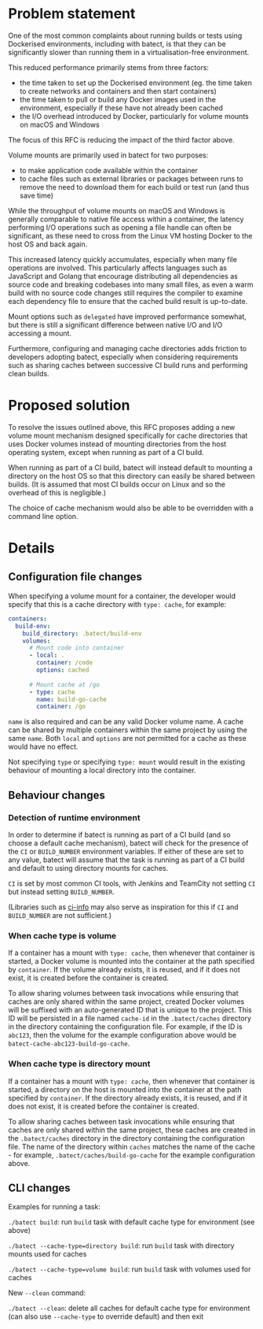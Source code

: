 # Problem statement

One of the most common complaints about running builds or tests using Dockerised environments, including with batect, is that they can be significantly slower than running them in a virtualisation-free environment. 

This reduced performance primarily stems from three factors:

* the time taken to set up the Dockerised environment (eg. the time taken to create networks and containers and then start containers)
* the time taken to pull or build any Docker images used in the environment, especially if these have not already been cached
* the I/O overhead introduced by Docker, particularly for volume mounts on macOS and Windows

The focus of this RFC is reducing the impact of the third factor above.

Volume mounts are primarily used in batect for two purposes:

* to make application code available within the container
* to cache files such as external libraries or packages between runs to remove the need to download them for each build or test run (and thus save time)

While the throughput of volume mounts on macOS and Windows is generally comparable to native file access within a container, the latency performing I/O operations such as opening a file handle can often be significant, as these need to cross from the Linux VM hosting Docker to the host OS and back again. 

This increased latency quickly accumulates, especially when many file operations are involved. This particularly affects languages such as JavaScript and Golang that encourage distributing all dependencies as source code and breaking codebases into many small files, as even a warm build with no source code changes still requires the compiler to examine each dependency file to ensure that the cached build result is up-to-date.

Mount options such as `delegated` have improved performance somewhat, but there is still a significant difference between native I/O and I/O accessing a mount.

Furthermore, configuring and managing cache directories adds friction to developers adopting batect, especially when considering requirements such as sharing caches between successive CI build runs and performing clean builds.



# Proposed solution

To resolve the issues outlined above, this RFC proposes adding a new volume mount mechanism designed specifically for cache directories that uses Docker volumes instead of mounting directories from the host operating system, except when running as part of a CI build. 

When running as part of a CI build, batect will instead default to mounting a directory on the host OS so that this directory can easily be shared between builds. (It is assumed that most CI builds occur on Linux and so the overhead of this is negligible.)

The choice of cache mechanism would also be able to be overridden with a command line option.



# Details

## Configuration file changes

When specifying a volume mount for a container, the developer would specify that this is a cache directory with `type: cache`, for example:

```yaml
containers:
  build-env:
    build_directory: .batect/build-env
    volumes:
      # Mount code into container
      - local: .
        container: /code
        options: cached
      
      # Mount cache at /go
      - type: cache
        name: build-go-cache
        container: /go
```

`name` is also required and can be any valid Docker volume name. A cache can be shared by multiple containers  within the same project by using the same `name`. Both `local` and `options` are not permitted for a cache as these would have no effect.

Not specifying `type` or specifying `type: mount` would result in the existing behaviour of mounting a local directory into the container.



## Behaviour changes

### Detection of runtime environment

In order to determine if batect is running as part of a CI build (and so choose a default cache mechanism), batect will check for the presence of the `CI` or `BUILD_NUMBER` environment variables. If either of these are set to any value, batect will assume that the task is running as part of a CI build and default to using directory mounts for caches. 

`CI` is set by most common CI tools, with Jenkins and TeamCity not setting `CI` but instead setting `BUILD_NUMBER`.

(Libraries such as [ci-info](https://github.com/watson/ci-info/blob/2012259979fc38517f8e3fc74daff714251b554d/index.js#L52) may also serve as inspiration for this if `CI` and `BUILD_NUMBER` are not sufficient.)

### When cache type is volume

If a container has a mount with `type: cache`, then whenever that container is started, a Docker volume is mounted into the container at the path specified by `container`. If the volume already exists, it is reused, and if it does not exist, it is created before the container is created.

To allow sharing volumes between task invocations while ensuring that caches are only shared within the same project, created Docker volumes will be suffixed with an auto-generated ID that is unique to the project. This ID will be persisted in a file named `cache-id` in the `.batect/caches` directory in the directory containing the configuration file. For example, if the ID is `abc123`, then the volume for the example configuration above would be `batect-cache-abc123-build-go-cache`.



### When cache type is directory mount

If a container has a mount with `type: cache`, then whenever that container is started, a directory on the host is mounted into the container at the path specified by `container`. If the directory already exists, it is reused, and if it does not exist, it is created before the container is created.

To allow sharing caches between task invocations while ensuring that caches are only shared within the same project, these caches are created in the `.batect/caches` directory in the directory containing the configuration file. The name of the directory within `caches` matches the name of the cache - for example, `.batect/caches/build-go-cache` for the example configuration above.



## CLI changes

Examples for running a task:

`./batect build`: run `build` task with default cache type for environment (see above)

`./batect --cache-type=directory build`: run `build` task with directory mounts used for caches

`./batect --cache-type=volume build`: run `build` task with volumes used for caches



New `--clean` command:

`./batect --clean`: delete all caches for default cache type for environment (can also use `--cache-type` to override default) and then exit

